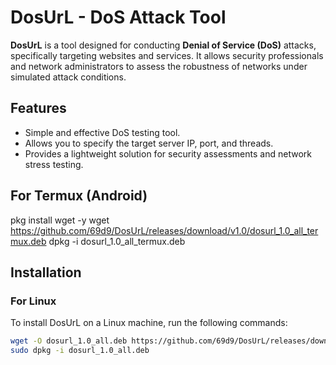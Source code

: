# DosUrL - DoS Attack Tool

**DosUrL** is a tool designed for conducting **Denial of Service (DoS)** attacks, specifically targeting websites and services. It allows security professionals and network administrators to assess the robustness of networks under simulated attack conditions.

## Features
- Simple and effective DoS testing tool.
- Allows you to specify the target server IP, port, and threads.
- Provides a lightweight solution for security assessments and network stress testing.

## For Termux (Android)
pkg install wget -y
wget https://github.com/69d9/DosUrL/releases/download/v1.0/dosurl_1.0_all_termux.deb
dpkg -i dosurl_1.0_all_termux.deb


## Installation

### For Linux
To install DosUrL on a Linux machine, run the following commands:

```bash
wget -O dosurl_1.0_all.deb https://github.com/69d9/DosUrL/releases/download/v1.0/dosurl_1.0_all.deb
sudo dpkg -i dosurl_1.0_all.deb 
